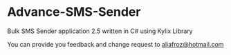 # Advance-SMS-Sender
Bulk SMS Sender application 2.5 written in C# using Kylix Library

You can provide you feedback and change request to aliafroz@hotmail.com


